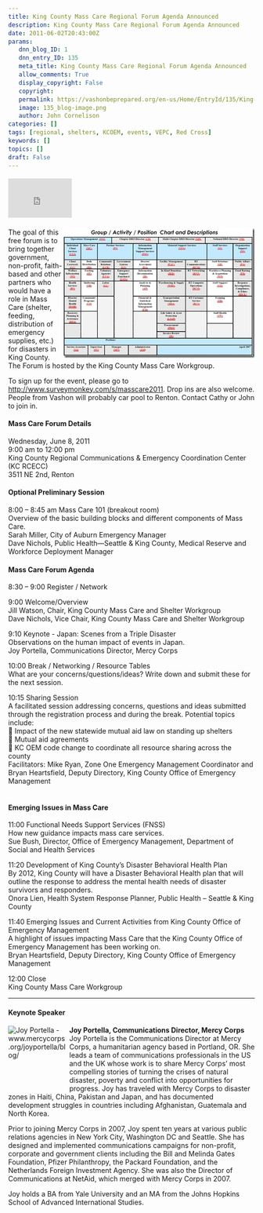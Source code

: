 ```yaml
---
title: King County Mass Care Regional Forum Agenda Announced
description: King County Mass Care Regional Forum Agenda Announced
date: 2011-06-02T20:43:00Z
params:
   dnn_blog_ID: 1
   dnn_entry_ID: 135
   meta_title: King County Mass Care Regional Forum Agenda Announced
   allow_comments: True
   display_copyright: False
   copyright: 
   permalink: https://vashonbeprepared.org/en-us/Home/EntryId/135/King-County-Mass-Care-Regional-Forum-Agenda-Announced
   image: 135_blog-image.png
   author: John Cornelison
categories: []
tags: [regional, shelters, KCOEM, events, VEPC, Red Cross]
keywords: []
topics: []
draft: False
---
```


<div class="wlWriterHeaderFooter" style="padding-bottom: 4px; margin: 0px; padding-left: 0px; padding-right: 0px; float: none; padding-top: 4px"><iframe src="http://www.facebook.com/widgets/like.php?href=http://vashoneoc.org/Blogs/VashonPreparedness/tabid/164/EntryId/135/King-County-Mass-Care-Regional-Forum-Agenda-Announced.aspx" frameborder="0" scrolling="no" style="border-bottom: medium none; border-left: medium none; width: 130px; height: 80px; border-top: medium none; border-right: medium none"></iframe></div>
<p><a href="/images/dnnBlog/1/135/Windows-Live-Writer-7468e2bd813b_BB4C-DSHRgroupsActivities_claremont.redcross.org_DRdashboard_2.jpg"><img title="Mass care has a LOT of details (DSHR Groups Activities, from claremont.redcross.org/DRdashboard)" border="0" alt="Mass care has a LOT of details (DSHR Groups Activities, from claremont.redcross.org/DRdashboard)" align="right" width="391" height="265" style="background-image: none; border-bottom: 0px; border-left: 0px; padding-left: 0px; padding-right: 0px; display: inline; float: right; border-top: 0px; border-right: 0px; padding-top: 0px" src="/images/dnnBlog/1/135/Windows-Live-Writer-7468e2bd813b_BB4C-DSHRgroupsActivities_claremont.redcross.org_DRdashboard_thumb.jpg" /></a>The goal of this free forum is to bring together government, non-profit, faith-based and other partners who would have a role in Mass Care (shelter, feeding, distribution of emergency supplies, etc.) for disasters in King County. The Forum is hosted by the King County Mass Care Workgroup.</p>
<p>To sign up for the event, please go to <a href="http://www.surveymonkey.com/s/masscare2011">http://www.surveymonkey.com/s/masscare2011</a>. Drop ins are also welcome. People from Vashon will probably car pool to Renton. Contact Cathy or John to join in.</p>
<h4>Mass Care Forum Details</h4>
<p>Wednesday, June 8, 2011 <br />
9:00 am to 12:00 pm <br />
King County Regional Communications &amp; Emergency Coordination Center (KC RCECC) <br />
3511 NE 2nd, Renton</p>
<h4><strong>Optional Preliminary Session</strong></h4>
<p>8:00 – 8:45 am Mass Care 101 (breakout room) <br />
Overview of the basic building blocks and different components of Mass Care. <br />
Sarah Miller, City of Auburn Emergency Manager <br />
Dave Nichols, Public Health—Seattle &amp; King County, Medical Reserve and Workforce Deployment Manager</p>
<h4><strong>Mass Care Forum Agenda</strong></h4>
<p>8:30 – 9:00 Register / Network</p>
<p>9:00 Welcome/Overview <br />
Jill Watson, Chair, King County Mass Care and Shelter Workgroup <br />
Dave Nichols, Vice Chair, King County Mass Care and Shelter Workgroup</p>
<p>9:10 Keynote - Japan: Scenes from a Triple Disaster <br />
Observations on the human impact of events in Japan. <br />
Joy Portella, Communications Director, Mercy Corps</p>
<p>10:00 Break / Networking / Resource Tables <br />
What are your concerns/questions/ideas? Write down and submit these for the next session.</p>
<p>10:15 Sharing Session <br />
A facilitated session addressing concerns, questions and ideas submitted through the registration process and during the break. Potential topics include: <br />
 Impact of the new statewide mutual aid law on standing up shelters <br />
 Mutual aid agreements <br />
 KC OEM code change to coordinate all resource sharing across the county <br />
Facilitators: Mike Ryan, Zone One Emergency Management Coordinator and <br />
Bryan Heartsfield, Deputy Directory, King County Office of Emergency Management <br />
&#160;</p>
<h4>Emerging Issues in Mass Care</h4>
<p>11:00 Functional Needs Support Services (FNSS) <br />
How new guidance impacts mass care services. <br />
Sue Bush, Director, Office of Emergency Management, Department of Social and Health Services</p>
<p>11:20 Development of King County’s Disaster Behavioral Health Plan <br />
By 2012, King County will have a Disaster Behavioral Health plan that will outline the response to address the mental health needs of disaster survivors and responders. <br />
Onora Lien, Health System Response Planner, Public Health – Seattle &amp; King County</p>
<p>11:40 Emerging Issues and Current Activities from King County Office of Emergency Management <br />
A highlight of issues impacting Mass Care that the King County Office of Emergency Management has been working on. <br />
Bryan Heartsfield, Deputy Directory, King County Office of Emergency Management</p>
<p>12:00 Close <br />
King County Mass Care Workgroup</p>
<hr />
<h4>Keynote Speaker</h4>
<p><img title="Joy Portella - www.mercycorps.org/joyportella/blog/" alt="Joy Portella - www.mercycorps.org/joyportella/blog/" align="left" width="120" height="120" style="margin: 0px 5px 5px 0px; display: inline; float: left" src="http://www.mercycorps.org/sites/default/files/imagecache/user_image_medium/pictures/picture-137.jpg" /><strong>Joy Portella, Communications Director, Mercy Corps <br />
</strong>Joy Portella is the Communications Director at Mercy Corps, a humanitarian agency based in Portland, OR. She leads a team of communications professionals in the US and the UK whose work is to share Mercy Corps’ most compelling stories of turning the crises of natural disaster, poverty and conflict into opportunities for progress. Joy has traveled with Mercy Corps to disaster zones in Haiti, China, Pakistan and Japan, and has documented development struggles in countries including Afghanistan, Guatemala and North Korea.</p>
<p>Prior to joining Mercy Corps in 2007, Joy spent ten years at various public relations agencies in New York City, Washington DC and Seattle. She has designed and implemented communications campaigns for non-profit, corporate and government clients including the Bill and Melinda Gates Foundation, Pfizer Philanthropy, the Packard Foundation, and the Netherlands Foreign Investment Agency. She was also the Director of Communications at NetAid, which merged with Mercy Corps in 2007.</p>
<p>Joy holds a BA from Yale University and an MA from the Johns Hopkins School of Advanced International Studies.</p>
